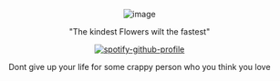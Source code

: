<div align="center">
 
 ![image](https://github.com/user-attachments/assets/ef3a6147-25e8-46e2-9335-099d5ffce669)


"The kindest Flowers wilt the fastest"

[![spotify-github-profile](https://spotify-github-profile.kittinanx.com/api/view?uid=31usv2agjy2dc2ibjpln5faphf7y&cover_image=true&theme=natemoo-re&show_offline=false&background_color=000000&interchange=false&bar_color=a4a8da&bar_color_cover=false)](https://github.com/kittinan/spotify-github-profile)


Dont give up your life for some crappy person who you think you love






</div>

